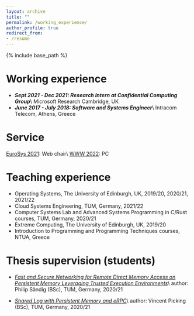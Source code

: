 ```yaml
---
layout: archive
title: ""
permalink: /working_experience/
author_profile: true
redirect_from:
- /resume
---
```


{% include base_path %}

Working experience
======
* <strong>*Sept 2021 - Dec 2021: Research Intern at Confidential Computing Group*</strong>\\
    Microsoft Research Cambridge, UK
* <strong>*June 2017 - July 2018: Software and Systems Engineer*</strong>\\
    Intracom Telecom, Athens, Greece

Service
======
[EuroSys 2021](https://2021.eurosys.org/): Web chair\\
[WWW 2022](https://www2022.thewebconf.org/): PC



Teaching experience
======
* Operating Systems, The University of Edinburgh, UK, 2019/20, 2020/21, 2021/22
* Cloud Systems Engineering, TUM, Germany, 2021/22
* Computer Systems Lab and Advanced Systems Programming in C/Rust courses, TUM, Germany, 2020/21
* Extreme Computing, The University of Edinburgh, UK, 2019/20
* Introduction to Programming and Programming Techniques courses, NTUA, Greece

Thesis supervision (students)
======
* [*Fast and Secure Networking for Remote Direct Memory Access on Persistent Memory Leveraging Trusted Execution Environments*](https://dse.in.tum.de/wp-content/uploads/2022/01/BT_SaendigPhilip.pdf)\\
    author: Philip Sändig (BSc), TUM, Germany, 2020/21

* [*Shared Log with Persistent Memory and eRPC*](https://dse.in.tum.de/wp-content/uploads/2022/01/BA_Vincent-Picking.pdf)\\
    author: Vincent Picking (BSc), TUM, Germany, 2020/21
